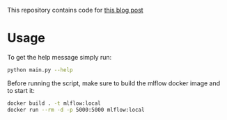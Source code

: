 This repository contains code for [this blog post](https://anesbenmerzoug.github.io/posts/model-versioning-with-mlflow/)

# Usage

To get the help message simply run:

```bash
python main.py --help
```

Before running the script, make sure to build the mlflow docker image and to start it:

```bash
docker build . -t mlflow:local
docker run --rm -d -p 5000:5000 mlflow:local
```

